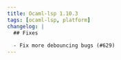 ```yaml
---
title: Ocaml-lsp 1.10.3
tags: [ocaml-lsp, platform]
changelog: |
  ## Fixes
  
  - Fix more debouncing bugs (#629)
---
```


